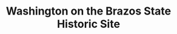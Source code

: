 ---
layout: repo
title: "Washington on the Brazos State Historic Site"
id: 17503
permalink: repos/17503/
---